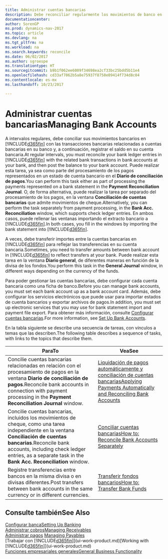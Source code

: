 ```yaml
---
title: Administrar cuentas bancarias
description: Debe reconciliar regularmente los movimientos de banco en Dynamics NAV con las transacciones bancarias relacionadas en sus cuentas bancarias.
documentationcenter: 
author: SorenGP
ms.prod: dynamics-nav-2017
ms.topic: article
ms.devlang: na
ms.tgt_pltfrm: na
ms.workload: na
ms.search.keywords: reconcile
ms.date: 06/02/2017
ms.author: sgroespe
ms.translationtype: HT
ms.sourcegitcommit: b9b1f062ee6009f34698ea2cf33bc25bdd5b11e4
ms.openlocfilehash: cd33af7062b5a8e75937f8750e09414f734d8c04
ms.contentlocale: es-mx
ms.lasthandoff: 10/23/2017

---
```

# <a name="managing-bank-accounts"></a><span data-ttu-id="c10c0-103">Administrar cuentas bancarias</span><span class="sxs-lookup"><span data-stu-id="c10c0-103">Managing Bank Accounts</span></span>
<span data-ttu-id="c10c0-104">A intervalos regulares, debe conciliar sus movimientos bancarios en [!INCLUDE[d365fin](includes/d365fin_md.md)] con las transacciones bancarias relacionadas a cuentas bancarias en su banco y, a continuación, registrar el saldo en su cuenta bancaria.</span><span class="sxs-lookup"><span data-stu-id="c10c0-104">At regular intervals, you must reconcile your bank ledger entries in [!INCLUDE[d365fin](includes/d365fin_md.md)] with the related bank transactions in bank accounts at your bank, and then post the balance to your bank account.</span></span> <span data-ttu-id="c10c0-105">Puede realizar esta tarea, ya sea como parte del procesamiento de los pagos representados en un estado de cuenta bancario en el **Diario de conciliación de pagos**.</span><span class="sxs-lookup"><span data-stu-id="c10c0-105">You can perform this task either as part of processing the payments represented on a bank statement in the **Payment Reconciliation Journal**.</span></span> <span data-ttu-id="c10c0-106">O, de forma alternativa, puede realizar la tarea por separado del procesamiento de los pagos, en la ventana **Conciliación de cuentas bancarias** que admite movimientos de cheque.</span><span class="sxs-lookup"><span data-stu-id="c10c0-106">Alternatively, you can perform the task separately from payment processing, in the **Bank Acc. Reconciliation** window, which supports check ledger entries.</span></span> <span data-ttu-id="c10c0-107">En ambos casos, puede rellenar las ventanas importando el extracto bancario a [!INCLUDE[d365fin](includes/d365fin_md.md)].</span><span class="sxs-lookup"><span data-stu-id="c10c0-107">In both cases, you fill in the windows by importing the bank statement into [!INCLUDE[d365fin](includes/d365fin_md.md)].</span></span>

<span data-ttu-id="c10c0-108">A veces, debe transferir importes entre la cuentas bancarias en [!INCLUDE[d365fin](includes/d365fin_md.md)] para reflejar las transferencias en su cuenta bancaria.</span><span class="sxs-lookup"><span data-stu-id="c10c0-108">Sometimes, you need to transfer amounts between bank account in [!INCLUDE[d365fin](includes/d365fin_md.md)] to reflect transfers at your bank.</span></span> <span data-ttu-id="c10c0-109">Puede realizar esta tarea en la ventana **Diario general**, de diferentes maneras en función de la divisa de los fondos.</span><span class="sxs-lookup"><span data-stu-id="c10c0-109">You perform this task in the **General Journal** window, in different ways depending on the currency of the funds.</span></span>

<span data-ttu-id="c10c0-110">Para poder gestionar las cuentas bancarias, debe configurar cada cuenta bancaria como una ficha de banco.</span><span class="sxs-lookup"><span data-stu-id="c10c0-110">Before you can manage bank accounts, you must set each bank account up as a bank account card.</span></span> <span data-ttu-id="c10c0-111">Además, debe configurar los servicios electrónicos que puede usar para importar estados de cuenta bancarios y exportar archivos de pagos.</span><span class="sxs-lookup"><span data-stu-id="c10c0-111">In addition, you must set up electronic services that you may use for bank statement import and payment file export.</span></span> <span data-ttu-id="c10c0-112">Para obtener más información, consulte [Configurar cuentas bancarias](bank-setup-banking.md).</span><span class="sxs-lookup"><span data-stu-id="c10c0-112">For more information, see [Set Up Bank Accounts](bank-setup-banking.md).</span></span>

<span data-ttu-id="c10c0-113">En la tabla siguiente se describe una secuencia de tareas, con vínculos a temas que las describen.</span><span class="sxs-lookup"><span data-stu-id="c10c0-113">The following table describes a sequence of tasks, with links to the topics that describe them.</span></span>

| <span data-ttu-id="c10c0-114">Para</span><span class="sxs-lookup"><span data-stu-id="c10c0-114">To</span></span> | <span data-ttu-id="c10c0-115">Vea</span><span class="sxs-lookup"><span data-stu-id="c10c0-115">See</span></span> |
| --- | --- |
| <span data-ttu-id="c10c0-116">Concilie cuentas bancarias relacionadas en relación con el procesamiento de pagos en la ventana **Diario de conciliación de pagos**.</span><span class="sxs-lookup"><span data-stu-id="c10c0-116">Reconcile bank accounts in connection with payment processing in the **Payment Reconciliation Journal** window.</span></span> |[<span data-ttu-id="c10c0-117">Liquidación de pagos automáticamente y conciliación de cuentas bancarias</span><span class="sxs-lookup"><span data-stu-id="c10c0-117">Applying Payments Automatically and Reconciling Bank Accounts</span></span>](receivables-apply-payments-auto-reconcile-bank-accounts.md) |
| <span data-ttu-id="c10c0-118">Concilie cuentas bancarias, incluidos los movimientos de cheque, como una tarea independiente en la ventana **Conciliación de cuentas bancarias**.</span><span class="sxs-lookup"><span data-stu-id="c10c0-118">Reconcile bank accounts, including check ledger entries, as a separate task in the **Bank Acc. Reconciliation** window.</span></span> |[<span data-ttu-id="c10c0-119">Conciliar cuentas bancarias</span><span class="sxs-lookup"><span data-stu-id="c10c0-119">How to: Reconcile Bank Accounts Separately</span></span>](bank-how-reconcile-bank-accounts-separately.md) |
| <span data-ttu-id="c10c0-120">Registre transferencias entre bancos en la misma divisa o en divisas diferentes.</span><span class="sxs-lookup"><span data-stu-id="c10c0-120">Post transfers between bank accounts in the same currency or in different currencies.</span></span> |[<span data-ttu-id="c10c0-121">Transferir fondos bancarios</span><span class="sxs-lookup"><span data-stu-id="c10c0-121">How to: Transfer Bank Funds</span></span>](bank-how-transfer-bank-funds.md) |

## <a name="see-also"></a><span data-ttu-id="c10c0-122">Consulte también</span><span class="sxs-lookup"><span data-stu-id="c10c0-122">See Also</span></span>
[<span data-ttu-id="c10c0-123">Configurar banca</span><span class="sxs-lookup"><span data-stu-id="c10c0-123">Setting Up Banking</span></span>](bank-setup-banking.md)  
[<span data-ttu-id="c10c0-124">Administrar cobros</span><span class="sxs-lookup"><span data-stu-id="c10c0-124">Managing Receivables</span></span>](receivables-manage-receivables.md)  
<span data-ttu-id="c10c0-125">[Administrar pagos](payables-manage-payables.md)  </span><span class="sxs-lookup"><span data-stu-id="c10c0-125">[Managing Payables](payables-manage-payables.md)  </span></span>  
<span data-ttu-id="c10c0-126">[Trabajar con [!INCLUDE[d365fin](includes/d365fin_md.md)]](ui-work-product.md)</span><span class="sxs-lookup"><span data-stu-id="c10c0-126">[Working with [!INCLUDE[d365fin](includes/d365fin_md.md)]](ui-work-product.md)</span></span>  
[<span data-ttu-id="c10c0-127">Funciones empresariales generales</span><span class="sxs-lookup"><span data-stu-id="c10c0-127">General Business Functionality</span></span>](ui-across-business-areas.md)  

